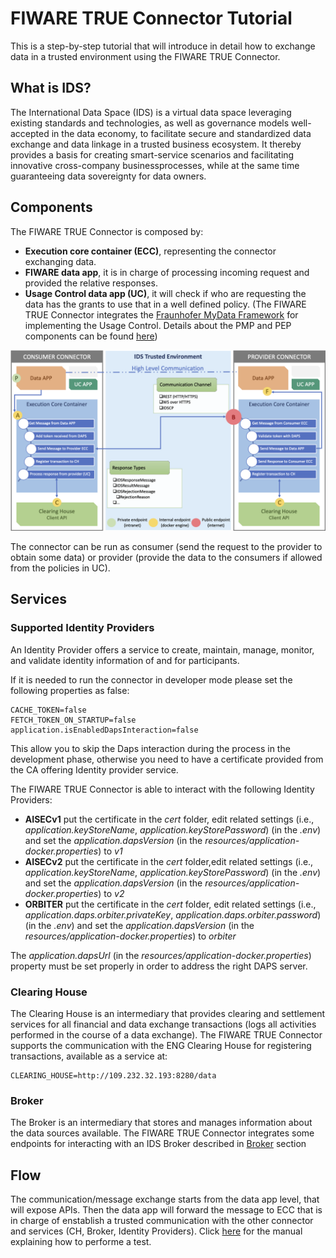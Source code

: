 # FIWARE TRUE Connector Tutorial

This is a step-by-step tutorial that will introduce in detail how to exchange data in a trusted environment using the FIWARE TRUE Connector.

## What is IDS?

The International Data Space (IDS) is a virtual data space leveraging existing standards and technologies, as well as governance models well-accepted in the data economy, to facilitate secure and standardized data exchange and data linkage in a trusted business ecosystem.
It thereby provides a basis for creating smart-service scenarios and facilitating innovative cross-company businessprocesses, while at the same time guaranteeing data sovereignty for data owners.

## Components

The FIWARE TRUE Connector is composed by:

-   **Execution core container (ECC)**, representing the connector exchanging data.
-   **FIWARE data app**, it is in charge of processing incoming request and provided the relative responses.
-   **Usage Control data app (UC)**, it will check if who are requesting the data has the grants to use that in a well defined policy.
	(The FIWARE TRUE Connector integrates the [Fraunhofer MyData Framework](https://www.mydata-control.de/) for implementing the Usage Control. Details about the PMP and PEP components can be found [here](usage_control_rules.md))

![TRUE Connector Architecture](img/TRUE_Connector_Architecture.png?raw=true "TRUE Connector Architecture")

The connector can be run as consumer (send the request to the provider to obtain some data) or provider (provide the data to the consumers if allowed from the policies in UC).

## Services

### Supported Identity Providers
An Identity Provider offers a service to create, maintain, manage, monitor, and validate identity information of and for participants.

If it is needed to run the connector in developer mode please set the following properties as false:

```
CACHE_TOKEN=false
FETCH_TOKEN_ON_STARTUP=false
application.isEnabledDapsInteraction=false
```

This allow you to skip  the Daps interaction during the process in the development phase, otherwise you need to have a certificate provided from the CA offering Identity provider service.


The FIWARE TRUE Connector is able to interact with the following Identity Providers:

* **AISECv1** put the certificate in the *cert* folder, edit related settings (i.e., *application.keyStoreName*, *application.keyStorePassword*) (in the *.env*) and set the *application.dapsVersion* (in the *resources/application-docker.properties*) to *v1*
* **AISECv2** put the certificate in the *cert* folder,edit related settings (i.e., *application.keyStoreName*, *application.keyStorePassword*) (in the *.env*) and set the *application.dapsVersion* (in the *resources/application-docker.properties*) to *v2*
* **ORBITER** put the certificate in the *cert* folder, edit related settings (i.e., *application.daps.orbiter.privateKey*, *application.daps.orbiter.password*) (in the *.env*) and set the *application.dapsVersion* (in the *resources/application-docker.properties*) to *orbiter*


The *application.dapsUrl* (in the *resources/application-docker.properties*) property must be set properly in order to address the right DAPS server.

### Clearing House
The Clearing House is an intermediary that provides clearing and settlement services for all financial and data exchange transactions (logs all activities performed in the course of a data exchange).
The FIWARE TRUE Connector supports the communication with the ENG Clearing House for registering transactions, available as a service at:

```
CLEARING_HOUSE=http://109.232.32.193:8280/data
```

### Broker
The Broker is an intermediary that stores and manages information about the data sources available.
The FIWARE TRUE Connector integrates some endpoints for interacting with an IDS Broker described in [Broker](https://github.com/Engineering-Research-and-Development/fiware-true-connector/blob/master/docs/broker.md) section

## Flow

The communication/message exchange starts from the data app level, that will expose APIs. Then the data app will forward the message to ECC that is in charge of enstablish a trusted communication with the other connector and services (CH, Broker, Identity Providers).
Click [here](user_and_programmers_manual.md) for the manual explaining how to performe a test.
